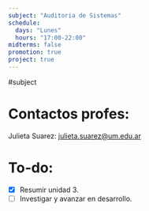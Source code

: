 ```yaml
---
subject: "Auditoria de Sistemas"
schedule:
  days: "Lunes"
  hours: "17:00-22:00"
midterms: false
promotion: true
project: true
---
```

#subject
# Contactos profes:
Julieta Suarez:
julieta.suarez@um.edu.ar


# To-do:
- [x] Resumir unidad 3.
- [ ] Investigar y avanzar en desarrollo.
